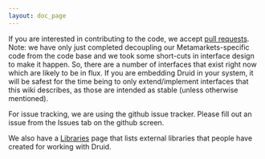 ```yaml
---
layout: doc_page
---
```

If you are interested in contributing to the code, we accept [pull requests](https://help.github.com/articles/using-pull-requests). Note: we have only just completed decoupling our Metamarkets-specific code from the code base and we took some short-cuts in interface design to make it happen. So, there are a number of interfaces that exist right now which are likely to be in flux. If you are embedding Druid in your system, it will be safest for the time being to only extend/implement interfaces that this wiki describes, as those are intended as stable (unless otherwise mentioned).

For issue tracking, we are using the github issue tracker. Please fill out an issue from the Issues tab on the github screen.

We also have a [Libraries](Libraries.html) page that lists external libraries that people have created for working with Druid.
